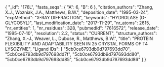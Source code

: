 {
 "_id": "176L",
 "fasta_seqs": {
  "A": 6,
  "B": 6
 },
 "citation_authors": "Zhang, X.J., Wozniak, J.A., Matthews, B.W.",
 "deposition_date": "1995-03-24",
 "expMethod": "X-RAY DIFFRACTION",
 "keywords": "HYDROLASE (O-GLYCOSYL)",
 "last_modification_date": "2017-11-29",
 "nr_atoms": 2615,
 "nr_entities": 1,
 "nr_residues": 328,
 "pubmedId": "7616572",
 "release_date": "1995-07-10",
 "resolution": 2.2,
 "status": "CURRENT",
 "structure_authors": "Zhang, X.-J., Weaver, L., Dubose, R., Matthews, B.W.",
 "title": "PROTEIN FLEXIBILITY AND ADAPTABILITY SEEN IN 25 CRYSTAL FORMS OF T4 LYSOZYME",
 "Ligand IDs": [
  "5cb0ce6793db9d797693dd70",
  "5cb0ce6793db9d797693dd7f",
  "5cb0ce6793db9d797693dd80",
  "5cb0ce6793db9d797693dd85",
  "5cb0ce6793db9d797693dd86"
 ]
}